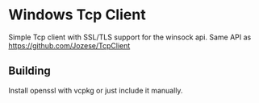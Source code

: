 # Windows Tcp Client

Simple Tcp client with SSL/TLS support for the winsock api. Same API as https://github.com/Jozese/TcpClient

## Building
Install openssl with vcpkg or just include it manually. 
